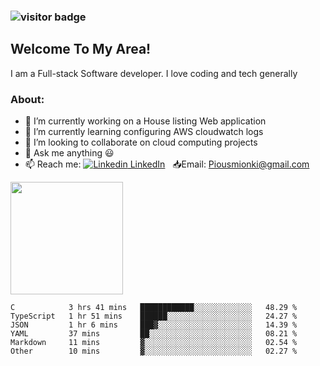 ### ![visitor badge](https://visitor-badge.glitch.me/badge?page_id=mionki.visitor-badge&left_color=red&right_color=green&left_text=Hello%20Visitors)

## **Welcome To My Area!**

I am a Full-stack Software developer. I love coding and tech generally

### About:

- 🔭 I’m currently working on a House listing Web application
- 🌱 I’m currently learning configuring AWS cloudwatch logs
- 👯 I’m looking to collaborate on cloud computing projects
- 💬 Ask me anything :smiley:
- 📫 Reach me: [![Linkedin](https://i.stack.imgur.com/gVE0j.png) LinkedIn](https://www.linkedin.com/in/pius-mionki-96955218a)
&nbsp; 
:inbox_tray:Email: [Piousmionki@gmail.com](https://www.gmail.com)


<img height="180em" src="https://github-readme-stats.vercel.app/api?username=mionki&show_icons=true&hide_border=true&&count_private=true&include_all_commits=false" />


<!--START_SECTION:waka-->

```text
C            3 hrs 41 mins   ████████████░░░░░░░░░░░░░   48.29 %
TypeScript   1 hr 51 mins    ██████░░░░░░░░░░░░░░░░░░░   24.27 %
JSON         1 hr 6 mins     ███▓░░░░░░░░░░░░░░░░░░░░░   14.39 %
YAML         37 mins         ██░░░░░░░░░░░░░░░░░░░░░░░   08.21 %
Markdown     11 mins         ▓░░░░░░░░░░░░░░░░░░░░░░░░   02.54 %
Other        10 mins         ▓░░░░░░░░░░░░░░░░░░░░░░░░   02.27 %
```

<!--END_SECTION:waka-->


<!--
**mionki/mionki** is a ✨ _special_ ✨ repository because its `README.md` (this file) appears on your GitHub profile.

Here are some ideas to get you started:

- 🔭 I’m currently working on ...
- 🌱 I’m currently learning ...
- 👯 I’m looking to collaborate on ...
- 🤔 I’m looking for help with ...
- 💬 Ask me about ...
- 📫 How to reach me: ...
- 😄 Pronouns: ...
- ⚡ Fun fact: ...
-->
